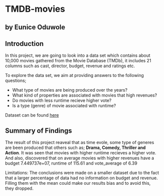# TMDB-movies
## by Eunice Oduwole

## Introduction 
In this project, we are going to look into a data set which contains about 10,000 movies gathered from the Movie Database (TMDb), it includes 21 columns such as cast, director, budget, revenue and ratings etc.

To explore the data set, we aim at providing answers to the following questions;

- What type of movies are being produced over the years?
- What kind of properties are associated with movies that high revenues?
- Do movies with less runtime recieve higher vote?
- Is a type (genre) of movie associated with runtime?

Dataset can be found [here](https://d17h27t6h515a5.cloudfront.net/topher/2017/October/59dd1c4c_tmdb-movies/tmdb-movies.csv)





## Summary of Findings
The result of this project reaveal that as time evole, some type of generes are been produced that others such as; **Drama, Comedy, Thriller and Action**. It was seen that movies with higher runtime recieves a higher vote. And also, discovered that on average movies with higher revenues have a budget 7.449737e+07, runtime of 115.61 and vote_average of 6.39

Limitations: The conclusions were made on a smaller dataset due to the fact that a larger percentage of data had no information on budget and revenue. Filling them with the mean could make our results bias and to avoid this, they dropped.





